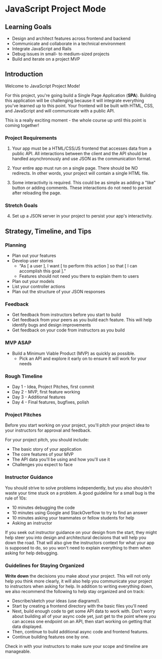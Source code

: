 # JavaScript Project Mode

## Learning Goals


- Design and architect features across frontend and backend
- Communicate and collaborate in a technical environment
- Integrate JavaScript and Rails
- Debug issues in small- to medium-sized projects
- Build and iterate on a project MVP

## Introduction

Welcome to JavaScript Project Mode!

For this project, you're going build a Single Page Application (**SPA**).
Building this application will be challenging because it will integrate
everything you've learned up to this point. Your frontend will be
built with HTML, CSS, and JavaScript and will communicate with a
public API.

This is a really exciting moment - the whole course up until this point is
coming together!

### Project Requirements

1. Your app must be a HTML/CSS/JS frontend that accesses data from a public API.
   All interactions between the client and the API should be handled
   asynchronously and use JSON as the communication format.

2. Your entire app must run on a single page. There should be NO redirects. In
   other words, your project will contain a single HTML file.

3. Some interactivity is required. This could be as simple as adding a "like"
   button or adding comments. These interactions do not need to persist after
   reloading the page.

### Stretch Goals

4. Set up a JSON server in your project to persist your app's interactivity.

## Strategy, Timeline, and Tips

### Planning

- Plan out your features
- Develop user stories
  - “As [ a user ], I want [ to perform this action ] so that [ I can accomplish this goal ].”
  - Features should not need you there to explain them to users
- Plan out your models
- List your controller actions
- Plan out the structure of your JSON responses

### Feedback

- Get feedback from instructors before you start to build
- Get feedback from your peers as you build each feature. This will help
  identify bugs and design improvements
- Get feedback on your code from instructors as you build

### MVP ASAP

- Build a Minimum Viable Product (MVP) as quickly as possible.
  - Pick an API and explore it early on to ensure it will work for your needs

### Rough Timeline

* Day 1 - Idea, Project Pitches, first commit
* Day 2 - MVP, first feature working
* Day 3 - Additional features
* Day 4 - Final features, bugfixes, polish

### Project Pitches

Before you start working on your project, you'll pitch your project idea to your
instructors for approval and feedback.

For your project pitch, you should include:

- The basic story of your application
- The core features of your MVP
- The API data you'll be using and how you'll use it
- Challenges you expect to face

### Instructor Guidance

You should strive to solve problems independently, but you also shouldn't waste
your time stuck on a problem. A good guideline for a small bug is the rule of
10s:

- 10 minutes debugging the code
- 10 minutes using Google and StackOverflow to try to find an answer
- 10 minutes asking your teammates or fellow students for help
- Asking an instructor

If you seek out instructor guidance on your design from the start, they might
help steer you into design and architectural decisions that will help you down
the road. That will also give the instructors context for what your app is
supposed to do, so you won't need to explain everything to them when asking for
help debugging.

### Guidelines for Staying Organized

**Write down** the decisions you make about your project. This will not only
help you think more clearly, it will also help you communicate your project to
instructors when asking for help. In addition to writing everything down, we
also recommend the following to help stay organized and on track:

- Describe/sketch your ideas (use diagrams!).
- Start by creating a frontend directory with the basic files you'll need
- Next, build enough code to get some API data to work with. Don't worry about
  building all of your async code yet, just get to the point where you can
  access one endpoint on an API, then start working on getting that data
  displayed.
- Then, continue to build additional async code and frontend features.
- Continue building features one by one.

Check in with your instructors to make sure your scope and timeline are
manageable.
